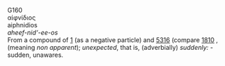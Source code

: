 <body>
  <p>G160<br>  αἰφνίδιος  <br> aiphnidios  <br><i>aheef-nid‘-ee-os </i><br>From a compound of <a href="g0001.htm">1</a> (as a negative particle) and <a href="g5316.htm">5316</a> (compare <a href="g1810.htm">1810</a> , (meaning <i>non</i> <i>apparent</i>); <i>unexpected</i>, that is, (adverbially) <i>suddenly:</i> - sudden, unawares.<br></p>
 </body>